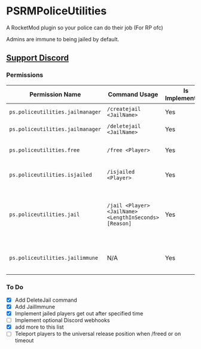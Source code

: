 # PSRMPoliceUtilities
A RocketMod plugin so your police can do their job (For RP ofc)

Admins are immune to being jailed by default.

## [Support Discord](https://discord.gg/ydjYVJ2)

### Permissions
| Permission Name | Command Usage | Is Implemented? | Description |
| ------------- | ------------- | ------------- | ------------- |
| `ps.policeutilities.jailmanager` | `/createjail <JailName>` | Yes | Creates a jail |
| `ps.policeutilities.jailmanager` | `/deletejail <JailName>` | Yes | Deletes a jail |
| `ps.policeutilities.free` | `/free <Player>` | Yes | Frees a player from a jail |
| `ps.policeutilities.isjailed` | `/isjailed <Player>` | Yes | Checks if a player is in jail |
| `ps.policeutilities.jail` | `/jail <Player> <JailName> <LengthInSeconds> [Reason]` | Yes | Puts a specified player in jail for a chosen amount of seconds |
| `ps.policeutilities.jailimmune` | N/A | Yes | Makes a player immune to being jailed |

### To Do
- [x] Add DeleteJail command
- [x] Add JailImmune
- [x] Implement jailed players get out after specified time
- [ ] Implement optional Discord webhooks
- [x] add more to this list
- [ ] Teleport players to the universal release position when /freed or on timeout

